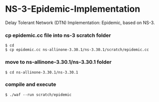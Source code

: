 # NS-3-Epidemic-Implementation
Delay Tolerant Network (DTN) Implementation: Epidemic, based on NS-3.

### cp epidemic.cc file into ns-3 scratch folder
```
$ cd
$ cp epidemic.cc ns-allinone-3.30.1/ns-3.30.1/scratch/epidemic.cc
```

### move to ns-allinone-3.30.1/ns-3.30.1 folder
```
$ cd ns-allinone-3.30.1/ns-3.30.1
```

### compile and execute
```
$ ./waf --run scratch/epidemic
```

